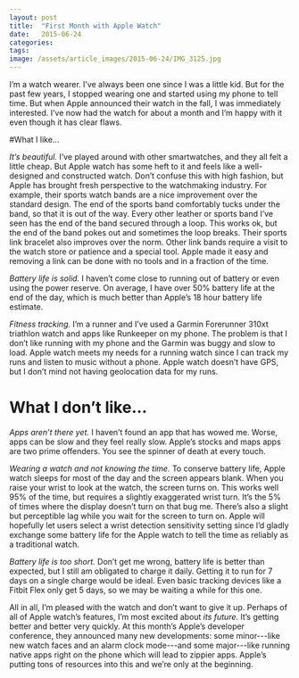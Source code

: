 ```yaml
---
layout: post
title:  "First Month with Apple Watch"
date:   2015-06-24
categories:
tags:
image: /assets/article_images/2015-06-24/IMG_3125.jpg
---
```


I’m a watch wearer. I’ve always been one since I was a little kid. But for the past few years, I stopped wearing one and started using my phone to tell time. But when Apple announced their watch in the fall, I was immediately interested. I’ve now had the watch for about a month and I’m happy with it even though it has clear flaws.

#What I like...

*It’s beautiful.*  I’ve played around with other smartwatches, and they all felt a little cheap. But Apple watch has some heft to it and feels like a well-designed and constructed watch. Don’t confuse this with high fashion, but Apple has brought fresh perspective to the watchmaking industry. For example, their sports watch bands are a nice improvement over the standard design. The end of the sports band comfortably tucks under the band, so that it is out of the way.  Every other leather or sports band I’ve seen has the end of the band secured through a loop. This works ok, but the end of the band pokes out and sometimes the loop breaks. Their sports link bracelet also improves over the norm. Other link bands require a visit to the watch store or patience and a special tool. Apple made it easy and removing a link can be done with no tools and in a fraction of the time.

*Battery life is solid.* I haven’t come close to running out of battery or even using the power reserve. On average, I have over 50% battery life at the end of the day, which is much better than Apple’s 18 hour battery life estimate.

*Fitness tracking.* I’m a runner and I’ve used a Garmin Forerunner 310xt triathlon watch and apps like Runkeeper on my phone. The problem is that I don’t like running with my phone and the Garmin was buggy and slow to load. Apple watch meets my needs for a running watch since I can track my runs and listen to music without a phone. Apple watch doesn’t have GPS, but I don’t mind not having geolocation data for my runs.

# What I don’t like...

*Apps aren’t there yet.* I haven’t found an app that has wowed me. Worse, apps can be slow and they feel really slow. Apple’s stocks and maps apps are two prime offenders. You see the spinner of death at every touch.

*Wearing a watch and not knowing the time.* To conserve battery life, Apple watch sleeps for most of the day and the screen appears blank. When you raise your wrist to look at the watch, the screen turns on. This works well 95% of the time, but requires a slightly exaggerated wrist turn. It’s the 5% of times where the display doesn’t turn on that bug me. There’s also a slight but perceptible lag while you wait for the screen to turn on. Apple will hopefully let users select a wrist detection sensitivity setting since I’d gladly exchange some battery life for the Apple watch to tell the time as reliably as a traditional watch.

*Battery life is too short.* Don’t get me wrong, battery life is better than expected, but I still am obligated to charge it daily. Getting it to run for 7 days on a single charge would be ideal. Even basic tracking devices like a Fitbit Flex only get 5 days, so we may be waiting a while for this one.

All in all, I’m pleased with the watch and don’t want to give it up. Perhaps of all of Apple watch’s features, I’m most excited about *its future*. It’s getting better and better very quickly. At this month’s Apple’s developer conference, they announced many new developments: some minor---like new watch faces and an alarm clock mode---and some major---like running native apps right on the phone which will lead to zippier apps. Apple’s putting tons of resources into this and we’re only at the beginning.

